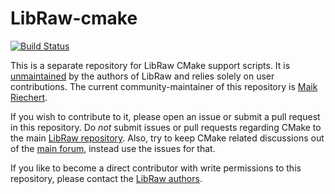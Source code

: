 LibRaw-cmake
============

[![Build Status](https://travis-ci.org/LibRaw/LibRaw-cmake.svg?branch=master)](https://travis-ci.org/LibRaw/LibRaw-cmake)

This is a separate repository for LibRaw CMake support scripts.
It is [unmaintained](https://github.com/LibRaw/LibRaw/issues/44#issuecomment-60344793) by the authors of LibRaw and relies solely on user contributions.
The current community-maintainer of this repository is [Maik Riechert](https://github.com/neothemachine).

If you wish to contribute to it, please open an issue or submit a pull request in this repository. Do *not* submit issues or pull requests regarding CMake to the main [LibRaw repository](https://github.com/LibRaw/LibRaw). Also, try to keep CMake related discussions out of the [main forum](http://www.libraw.org/forum), instead use the issues for that.

If you like to become a direct contributor with write permissions to this repository, please contact the [LibRaw authors](https://github.com/LibRaw).
